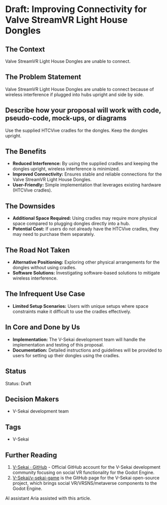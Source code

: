# Draft: Improving Connectivity for Valve StreamVR Light House Dongles

## The Context

Valve StreamVR Light House Dongles are unable to connect.

## The Problem Statement

Valve StreamVR Light House Dongles are unable to connect because of wireless interference if plugged into hubs upright and side by side.

## Describe how your proposal will work with code, pseudo-code, mock-ups, or diagrams

Use the supplied HTCVive cradles for the dongles. Keep the dongles upright.

## The Benefits

- **Reduced Interference:** By using the supplied cradles and keeping the dongles upright, wireless interference is minimized.
- **Improved Connectivity:** Ensures stable and reliable connections for the Valve StreamVR Light House Dongles.
- **User-Friendly:** Simple implementation that leverages existing hardware (HTCVive cradles).

## The Downsides

- **Additional Space Required:** Using cradles may require more physical space compared to plugging dongles directly into a hub.
- **Potential Cost:** If users do not already have the HTCVive cradles, they may need to purchase them separately.

## The Road Not Taken

- **Alternative Positioning:** Exploring other physical arrangements for the dongles without using cradles.
- **Software Solutions:** Investigating software-based solutions to mitigate wireless interference.

## The Infrequent Use Case

- **Limited Setup Scenarios:** Users with unique setups where space constraints make it difficult to use the cradles effectively.

## In Core and Done by Us

- **Implementation:** The V-Sekai development team will handle the implementation and testing of this proposal.
- **Documentation:** Detailed instructions and guidelines will be provided to users for setting up their dongles using the cradles.

## Status

Status: Draft <!-- Draft | Proposed | Rejected | Accepted | Deprecated | Superseded by -->

## Decision Makers

- V-Sekai development team

## Tags

- V-Sekai

## Further Reading

1. [V-Sekai · GitHub](https://github.com/v-sekai) - Official GitHub account for the V-Sekai development community focusing on social VR functionality for the Godot Engine.
2. [V-Sekai/v-sekai-game](https://github.com/v-sekai/v-sekai-game) is the GitHub page for the V-Sekai open-source project, which brings social VR/VRSNS/metaverse components to the Godot Engine.

AI assistant Aria assisted with this article.
